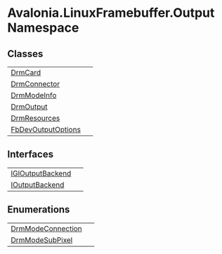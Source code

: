 # Avalonia.LinuxFramebuffer.Output Namespace






## Classes
<table>
<tr>
<td><a href="T_Avalonia_LinuxFramebuffer_Output_DrmCard">DrmCard</a></td>
<td> </td>
</tr>
<tr>
<td><a href="T_Avalonia_LinuxFramebuffer_Output_DrmConnector">DrmConnector</a></td>
<td> </td>
</tr>
<tr>
<td><a href="T_Avalonia_LinuxFramebuffer_Output_DrmModeInfo">DrmModeInfo</a></td>
<td> </td>
</tr>
<tr>
<td><a href="T_Avalonia_LinuxFramebuffer_Output_DrmOutput">DrmOutput</a></td>
<td> </td>
</tr>
<tr>
<td><a href="T_Avalonia_LinuxFramebuffer_Output_DrmResources">DrmResources</a></td>
<td> </td>
</tr>
<tr>
<td><a href="T_Avalonia_LinuxFramebuffer_Output_FbDevOutputOptions">FbDevOutputOptions</a></td>
<td> </td>
</tr>
</table>

## Interfaces
<table>
<tr>
<td><a href="T_Avalonia_LinuxFramebuffer_Output_IGlOutputBackend">IGlOutputBackend</a></td>
<td> </td>
</tr>
<tr>
<td><a href="T_Avalonia_LinuxFramebuffer_Output_IOutputBackend">IOutputBackend</a></td>
<td> </td>
</tr>
</table>

## Enumerations
<table>
<tr>
<td><a href="T_Avalonia_LinuxFramebuffer_Output_DrmModeConnection">DrmModeConnection</a></td>
<td> </td>
</tr>
<tr>
<td><a href="T_Avalonia_LinuxFramebuffer_Output_DrmModeSubPixel">DrmModeSubPixel</a></td>
<td> </td>
</tr>
</table>